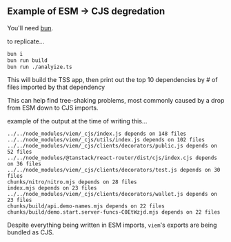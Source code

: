 ## Example of ESM -> CJS degredation

You'll need [bun](https://bun.sh).

to replicate...

```bash
bun i
bun run build
bun run ./analyize.ts
```

This will build the TSS app, then print out the top 10 dependencies by # of files imported by that dependency

This can help find tree-shaking problems, most commonly caused by a drop from ESM down to CJS imports.

example of the output at the time of writing this...

```
../../node_modules/viem/_cjs/index.js depends on 148 files
../../node_modules/viem/_cjs/utils/index.js depends on 102 files
../../node_modules/viem/_cjs/clients/decorators/public.js depends on 52 files
../../node_modules/@tanstack/react-router/dist/cjs/index.cjs depends on 36 files
../../node_modules/viem/_cjs/clients/decorators/test.js depends on 30 files
chunks/nitro/nitro.mjs depends on 28 files
index.mjs depends on 23 files
../../node_modules/viem/_cjs/clients/decorators/wallet.js depends on 23 files
chunks/build/api.demo-names.mjs depends on 22 files
chunks/build/demo.start.server-funcs-C0EtWzjd.mjs depends on 22 files
```

Despite everything being written in ESM imports, `viem`'s exports are being bundled as CJS.
